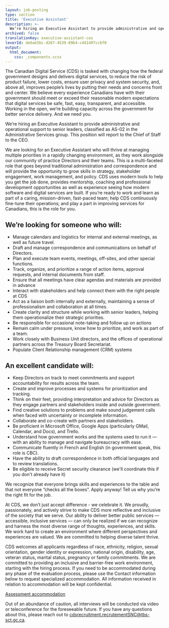 ```yaml
---
layout: job-posting
type: section
title: 'Executive Assistant'
description: >-
  We’re hiring an Executive Assistant to provide administrative and operational support to senior leaders, classified as AS-02 in the Administrative Services group. This position will report to the Chief of Staff to the CEO.
archived: false
translationKey: executive-assistant-cos
leverId: de6ae5bc-d267-4539-89b4-c4d1497ccbf0
output:
  html_document:
    css: _components.scss
---
```


The Canadian Digital Service (CDS) is tasked with changing how the federal government designs and delivers digital services, to reduce the risk of product failure, lower costs, ensure user privacy and system security, and, above all, improves people’s lives by putting their needs and concerns front and center. We believe every experience Canadians have with their government should meet or exceed their reasonable modern expectations that digital services be safe, fast, easy, transparent, and accessible. Working in the open, we’re building capacity across the government for better service delivery. And we need you.

We’re hiring an Executive Assistant to provide administrative and operational support to senior leaders, classified as AS-02 in the Administrative Services group. This position will report to the Chief of Staff to the CEO.

We are looking for an Executive Assistant who will thrive at managing multiple priorities in a rapidly changing environment, as they work alongside our community of practice Directors and their teams. This is a multi-faceted role that goes beyond traditional administration and correspondence and will provide the opportunity to grow skills in strategy, stakeholder engagement, work management, and policy. CDS uses modern tools to help you get the job done, provides mentorship, coaching and professional development opportunities as well as experience seeing how modern software and digital services are built. If you’re ready to work and learn as part of a caring, mission-driven, fast-paced team; help CDS continuously fine-tune their operations; and play a part in improving services for Canadians, this is the role for you.


## We’re looking for someone who will:
- Manage calendars and logistics for internal and external meetings, as well as future travel.
- Draft and manage correspondence and communications on behalf of Directors.
- Plan and execute team events, meetings, off-sites, and other special functions.
- Track, organize, and prioritize a range of action items, approval requests, and internal documents from staff.
- Ensure that all meetings have clear agendas and materials are provided in advance
- Interact with stakeholders and help connect them with the right people at CDS
- Act as a liaison both internally and externally, maintaining a sense of professionalism and collaboration at all times.
- Create clarity and structure while working with senior leaders, helping them operationalize their strategic priorities.
- Be responsible for occasional note-taking and follow up on actions
- Remain calm under pressure, know how to prioritize, and work as part of a team.
- Work closely with Business Unit directors, and the offices of operational partners across the Treasury Board Secretariat.
- Populate Client Relationship management (CRM) systems

## An excellent candidate will:
- Keep Directors on track to meet commitments and support accountability for results across the team.
- Create and improve processes and systems for prioritization and tracking.
- Think on their feet, providing interpretation and advice for Directors as they engage partners and stakeholders inside and outside government.
- Find creative solutions to problems and make sound judgement calls when faced with uncertainty or incomplete information. 
- Collaborate and co-create with partners and stakeholders.
- Be proficient in Microsoft Office, Google Apps (particularly GMail, Calendar, and Docs), and Trello. 
- Understand how government works and the systems used to run it — with an ability to manage and navigate bureaucracy with ease.
- Communicate fluently in French and English (in government speak, this role is CBC).
- Have the ability to draft correspondence in both official languages and to review translations.
- Be eligible to receive Secret security clearance (we'll coordinate this if you don't already have it)

We recognize that everyone brings skills and experiences to the table and that not everyone “checks all the boxes”. Apply anyway! Tell us why you’re the right fit for the job.

At CDS, we don’t just accept difference - we celebrate it. We proudly, passionately, and actively strive to make CDS more reflective and inclusive of the society that we serve. Our ability to deliver better public services — accessible, inclusive services — can only be realized if we can recognize and harness the most diverse range of thoughts, experiences, and skills. We work hard to create an environment where different perspectives and experiences are valued. We are committed to helping diverse talent thrive.

CDS welcomes all applicants regardless of race, ethnicity, religion, sexual orientation, gender identity or expression, national origin, disability, age, veteran status, marital status, pregnancy or family commitments. We are committed to providing an inclusive and barrier-free work environment, starting with the hiring process. If you need to be accommodated during any phase of the evaluation process, please use the Contact information below to request specialized accommodation. All information received in relation to accommodation will be kept confidential.

[Assessment accommodation](https://www.canada.ca/en/public-service-commission/services/assessment-accommodation-page.html)

Out of an abundance of caution, all interviews will be conducted via video or teleconference for the foreseeable future. If you have any questions about this, please reach out to [cdsrecruitment.recrutementSNC@tbs-sct.gc.ca](mailto:cdsrecruitment.recrutementSNC@tbs-sct.gc.ca.).

